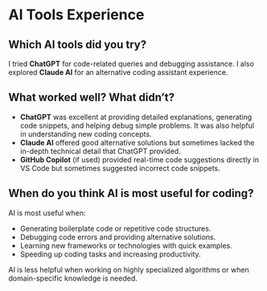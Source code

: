 # AI Tools Experience

## Which AI tools did you try?
I tried **ChatGPT** for code-related queries and debugging assistance. I also explored **Claude AI** for an alternative coding assistant experience.

## What worked well? What didn’t?
- **ChatGPT** was excellent at providing detailed explanations, generating code snippets, and helping debug simple problems. It was also helpful in understanding new coding concepts.
- **Claude AI** offered good alternative solutions but sometimes lacked the in-depth technical detail that ChatGPT provided.
- **GitHub Copilot** (if used) provided real-time code suggestions directly in VS Code but sometimes suggested incorrect code snippets.

## When do you think AI is most useful for coding?
AI is most useful when:
- Generating boilerplate code or repetitive code structures.
- Debugging code errors and providing alternative solutions.
- Learning new frameworks or technologies with quick examples.
- Speeding up coding tasks and increasing productivity.

AI is less helpful when working on highly specialized algorithms or when domain-specific knowledge is needed.
